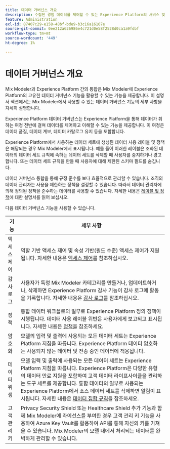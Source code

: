 ```yaml
---
title: 데이터 거버넌스 개요
description: 수집된 경험 데이터를 제어할 수 있는 Experience Platform의 서비스 및 도구를 사용하는 방법을 알아봅니다. 따라서 비즈니스 관행, 법적 의무 및 개발 프로세스를 준수합니다.
feature: Administration
exl-id: 87407c29-e158-48bf-bde9-b3c16a16107e
source-git-commit: 0ee212a626986e4c721d0e58f2528d0ca1a9fdbf
workflow-type: tm+mt
source-wordcount: '449'
ht-degree: 1%

---
```


# 데이터 거버넌스 개요

Mix Modeler과 Experience Platform 간의 통합은 Mix Modeler에 Experience Platform의 고유한 데이터 거버넌스 기능을 활용할 수 있는 기능을 제공합니다. 이 설명서 섹션에서는 Mix Modeler에서 사용할 수 있는 데이터 거버넌스 기능의 세부 사항을 자세히 설명합니다.

Experience Platform 데이터 거버넌스는 Experience Platform을 통해 데이터가 취하는 여정 전반에 걸쳐 데이터를 제어하고 이해할 수 있는 기능을 제공합니다. 이 여정은 데이터 품질, 데이터 계보, 데이터 카탈로그 유지 등을 포함합니다.

Experience Platform에서 사용하는 데이터 세트에 생성된 데이터 사용 레이블 및 정책은 해당되는 경우 Mix Modeler에서 표시됩니다. 예를 들어 이러한 레이블은 조화된 데이터의 데이터 세트 규칙에 속하는 데이터 세트를 삭제할 때 사용자를 중지하거나 경고합니다. 또는 데이터 세트 규칙을 만들 때 사용자에 대해 제한된 스키마 필드를 숨깁니다.

데이터 거버넌스 통합을 통해 규정 준수를 보다 효율적으로 관리할 수 있습니다. 조직의 데이터 관리자는 사용을 제한하는 정책을 설정할 수 있습니다. 따라서 데이터 관리자에 의해 정의된 정책을 준수하는 데이터를 사용할 수 있습니다. 자세한 내용은 [레이블 및 정책](https://experienceleague.adobe.com/ko/docs/analytics-platform/using/cja-dataviews/data-governance)에 대한 설명서를 읽어 보십시오.

다음 데이터 거버넌스 기능을 사용할 수 있습니다.

| 기능 | 세부 사항 |
|---|---|
| 액세스 제어 | 역할 기반 액세스 제어 및 속성 기반(필드 수준) 액세스 제어가 지원됩니다. 자세한 내용은 [액세스 제어](access-controls.md)를 참조하십시오. |
| 감사 로그 | 사용자가 특정 Mix Modeler 카테고리를 만들거나, 업데이트하거나, 삭제하면 Experience Platform 감사 기능이 감사 로그에 활동을 기록합니다. 자세한 내용은 [감사 로그](audit-logs.md)를 참조하십시오. |
| 정책 | 통합 데이터 워크플로의 일부로 Experience Platform 정의 정책이 시행됩니다. 데이터 사용 레이블 위반은 사용자에게 보고되고 표시됩니다. 자세한 내용은 [정책](policies.md)을 참조하세요. |
| 암호화 | 모델의 입력 및 출력에 사용되는 모든 데이터 세트는 Experience Platform 지침을 따릅니다. Experience Platform 데이터 암호화는 사용되지 않는 데이터 및 전송 중인 데이터에 적용됩니다. |
| 데이터 위생 | 모델 입력 및 출력에 사용되는 모든 데이터 세트는 Experience Platform 지침을 따릅니다. Experience Platform은 다양한 유형의 데이터 만료 지원을 포함하여 고객 데이터 라이프사이클을 관리하는 도구 세트를 제공합니다. 통합 데이터의 일부로 사용되는 Experience Platform에서 소스 데이터 세트를 삭제하면 알림이 표시됩니다. 자세한 내용은 [데이터 집합 규칙](/help/harmonize-data/dataset-rules.md)을 참조하세요. |
| 고객 관리 키 | Privacy Security Shield 또는 Healthcare Shield 추가 기능과 함께 Mix Modeler에 라이선스를 부여한 경우 고객 관리 키 기능을 사용하여 Azure Key Vault를 활용하여 API를 통해 자신의 키를 가져올 수 있습니다. Mix Modeler의 모델 내에서 처리되는 데이터를 완벽하게 관리할 수 있습니다. |
